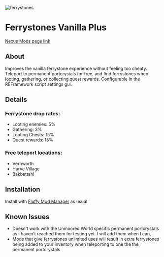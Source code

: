 ![ferrystones](https://github.com/user-attachments/assets/fb74fd76-0b15-47b1-b88e-e1e2c3e4010d)

# Ferrystones Vanilla Plus

[Nexus Mods page link](https://www.nexusmods.com/dragonsdogma2/mods/1036)

## About

Improves the vanilla ferrystone experience without feeling too cheaty. Teleport to permanent portcrystals for free, and find ferrystones when looting, gathering, or collecting quest rewards.
Configurable in the REFramework script settings gui.

## Details

### Ferrystone drop rates:
- Looting enemies: 5%
- Gathering: 3%
- Looting Chests: 15%
- Quest rewards: 15%

### Free teleport locations:
- Vernworth
- Harve Village
- Bakbattahl


## Installation

Install with [Fluffy Mod Manager](https://www.nexusmods.com/site/mods/818) as usual


## Known Issues
- Doesn't work with the Unmoored World specific permanent portcrystals as I haven't reached them for testing yet. I will add them when I can.
- Mods that give ferrystones unlimited uses will result in extra ferrystones being added to your inventory when teleporting to one the the permanent portcrystals
